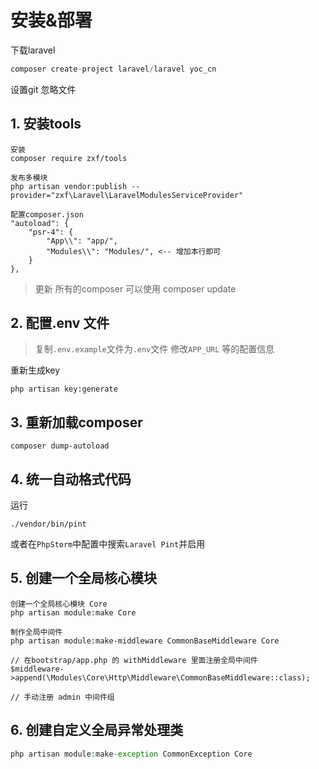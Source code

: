 # 安装&部署

下载laravel
```php
composer create-project laravel/laravel yoc_cn
```

设置git 忽略文件

## 1. 安装tools

```
安装
composer require zxf/tools

发布多模块
php artisan vendor:publish --provider="zxf\Laravel\LaravelModulesServiceProvider"

配置composer.json
"autoload": {
    "psr-4": {
        "App\\": "app/",
        "Modules\\": "Modules/", <-- 增加本行即可
    }
},
```

> 更新 所有的composer 可以使用 composer update

## 2. 配置.env 文件

> 复制`.env.example`文件为`.env`文件
> 修改`APP_URL` 等的配置信息

重新生成key
```
php artisan key:generate
```

## 3. 重新加载composer

```
composer dump-autoload
```

## 4. 统一自动格式代码

运行

```
./vendor/bin/pint
```

或者在`PhpStorm`中配置中搜索`Laravel Pint`并启用

## 5. 创建一个全局核心模块

```
创建一个全局核心模块 Core
php artisan module:make Core

制作全局中间件
php artisan module:make-middleware CommonBaseMiddleware Core

// 在bootstrap/app.php 的 withMiddleware 里面注册全局中间件
$middleware->append(\Modules\Core\Http\Middleware\CommonBaseMiddleware::class);

// 手动注册 admin 中间件组
```

## 6. 创建自定义全局异常处理类

```php
php artisan module:make-exception CommonException Core 
```
